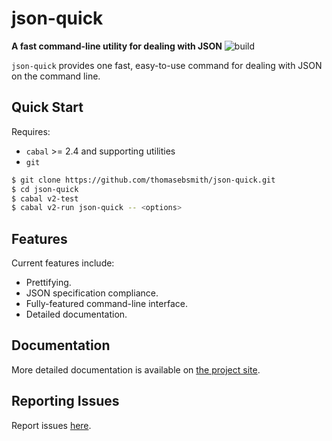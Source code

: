 # json-quick
**A fast command-line utility for dealing with JSON**
![build](https://github.com/thomasebsmith/json-quick/workflows/build/badge.svg)

`json-quick` provides one fast, easy-to-use command for dealing with JSON
on the command line.

## Quick Start
Requires:
 - `cabal` >= 2.4 and supporting utilities
 - `git`

```sh
$ git clone https://github.com/thomasebsmith/json-quick.git
$ cd json-quick
$ cabal v2-test
$ cabal v2-run json-quick -- <options>
```

## Features
Current features include:
 - Prettifying.
 - JSON specification compliance.
 - Fully-featured command-line interface.
 - Detailed documentation.

## Documentation
More detailed documentation is available on
[the project site](https://thomasebsmith.github.io/json-quick).

## Reporting Issues
Report issues [here](https://github.com/thomasebsmith/json-quick/issues).
